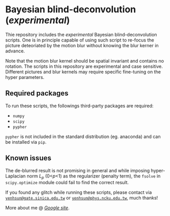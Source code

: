 # Bayesian blind-deconvolution (*experimental*)
Thie repository includes the *experimental* Bayesian blind-deconvolution scripts. One is in principle capable of using such script to re-focus the picture deteoriated by the motion blur without knowing the blur kerner in advance.

Note that the motion blur kernel should be spatial invariant and contains no rotation. The scripts in this repository are experimental and case sensitive. Different pictures and blur kernels may require specific fine-tuning on the hyper parameters.

## Required packages
To run these scripts, the followings third-party packages are required:
- `numpy`
- `scipy`
- `pypher`

`pypher` is not included in the standard distribution (eg. anaconda) and can be installed via `pip`.

## Known issues
The de-blurred result is not promising in general and while imposing hyper-Laplacian norm *L<sub>p</sub>* (0<*p*<1) as the regularizer (penalty term), the `fsolve` in `scipy.optimize` module could fail to find the correct result. 

If you found any glitch while running these scripts, please contact via <a href='mailto:yenhsun@gate.sinica.edu.tw'>`yenhsun@gate.sinica.edu.tw`</a> or <a href='mailto:yenhsun@phys.ncku.edu.tw'>`yenhsun@phys.ncku.edu.tw`</a>, much thanks!

More about me @ <a href='https://sites.google.com/view/yenhsun' title='Google site'>*Google site*</a>.
